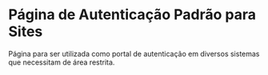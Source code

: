 Página de Autenticação Padrão para Sites
========================================

Página para ser utilizada como portal de autenticação em diversos sistemas que necessitam de área restrita.
